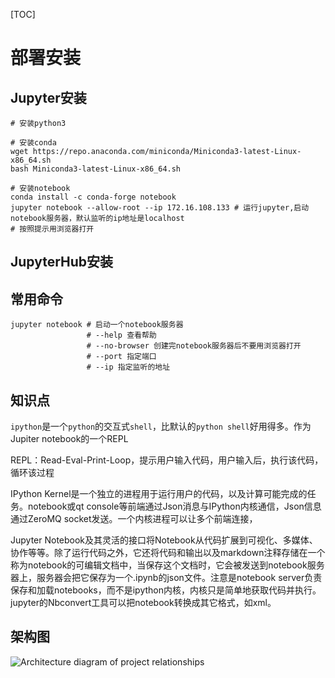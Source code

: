 [TOC]

# 部署安装



## Jupyter安装

```shell
# 安装python3

# 安装conda
wget https://repo.anaconda.com/miniconda/Miniconda3-latest-Linux-x86_64.sh
bash Miniconda3-latest-Linux-x86_64.sh

# 安装notebook
conda install -c conda-forge notebook
jupyter notebook --allow-root --ip 172.16.108.133 # 运行jupyter,启动notebook服务器，默认监听的ip地址是localhost
# 按照提示用浏览器打开
```



## JupyterHub安装



## 常用命令

```shell
jupyter notebook # 启动一个notebook服务器
                 # --help 查看帮助
                 # --no-browser 创建完notebook服务器后不要用浏览器打开
                 # --port 指定端口
                 # --ip 指定监听的地址
```





## 知识点

`ipython`是一个`python`的交互式`shell`，比默认的`python shell`好用得多。作为Jupiter notebook的一个REPL

REPL：Read-Eval-Print-Loop，提示用户输入代码，用户输入后，执行该代码，循环该过程

IPython Kernel是一个独立的进程用于运行用户的代码，以及计算可能完成的任务。notebook或qt console等前端通过Json消息与IPython内核通信，Json信息通过ZeroMQ socket发送。一个内核进程可以让多个前端连接，

Jupyter Notebook及其灵活的接口将Notebook从代码扩展到可视化、多媒体、协作等等。除了运行代码之外，它还将代码和输出以及markdown注释存储在一个称为notebook的可编辑文档中，当保存这个文档时，它会被发送到notebook服务器上，服务器会把它保存为一个.ipynb的json文件。注意是notebook server负责保存和加载notebooks，而不是ipython内核，内核只是简单地获取代码并执行。jupyter的Nbconvert工具可以把notebook转换成其它格式，如xml。



## 架构图

![Architecture diagram of project relationships](https://jupyter.readthedocs.io/en/latest/_images/repos_map.png)

